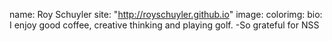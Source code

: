 name: Roy Schuyler
site: "http://royschuyler.github.io"
image:
colorimg:
bio: I enjoy good coffee, creative thinking and playing golf. -So grateful for NSS
